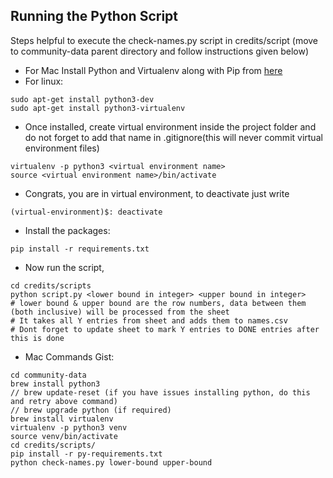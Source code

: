 ## Running the Python Script

Steps helpful to execute the check-names.py script in credits/script (move to community-data parent directory and follow instructions given below)

* For Mac Install Python and Virtualenv along with Pip from [here](http://sourabhbajaj.com/mac-setup/Python/)
* For linux:
```
sudo apt-get install python3-dev
sudo apt-get install python3-virtualenv
```
* Once installed, create virtual environment inside the project folder and do not forget to add that name in .gitignore(this will never commit virtual environment files)
```
virtualenv -p python3 <virtual environment name>
source <virtual environment name>/bin/activate
```
* Congrats, you are in virtual environment, to deactivate just write
```
(virtual-environment)$: deactivate
```
* Install the packages:
```
pip install -r requirements.txt
```
* Now run the script,
```
cd credits/scripts
python script.py <lower bound in integer> <upper bound in integer>
# lower bound & upper bound are the row numbers, data between them (both inclusive) will be processed from the sheet
# It takes all Y entries from sheet and adds them to names.csv
# Dont forget to update sheet to mark Y entries to DONE entries after this is done
```
* Mac Commands Gist:
```
cd community-data
brew install python3
// brew update-reset (if you have issues installing python, do this and retry above command)
// brew upgrade python (if required)
brew install virtualenv
virtualenv -p python3 venv
source venv/bin/activate
cd credits/scripts/
pip install -r py-requirements.txt
python check-names.py lower-bound upper-bound
```
